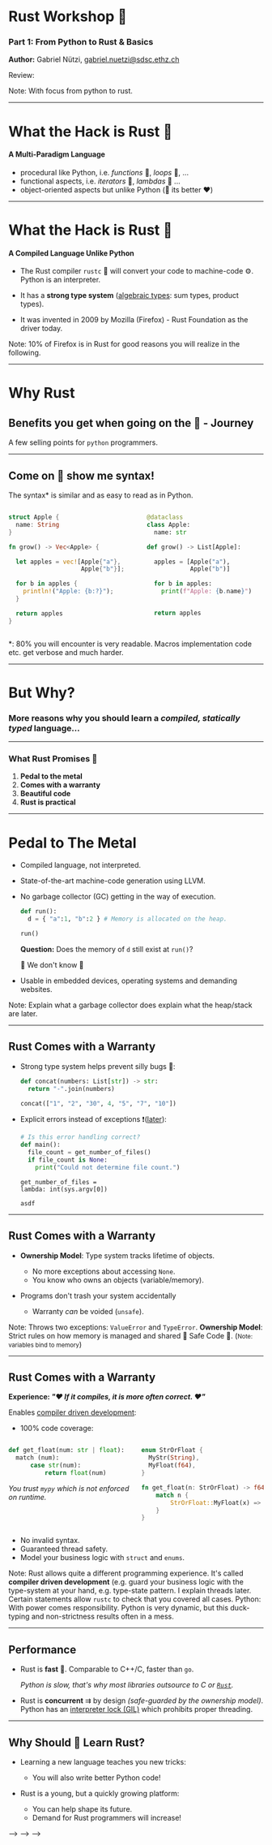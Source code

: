 <!-- markdownlint-disable-file MD034 MD033 MD001 MD024 MD026-->

# Rust Workshop 🦀

### Part 1: From Python to Rust & Basics

**Author:** Gabriel Nützi, gabriel.nuetzi@sdsc.ethz.ch <br>

Review:

Note: With focus from python to rust.

---

# What the Hack is Rust 🦀

#### A Multi-Paradigm Language

- procedural like Python, i.e. _functions_ 󰊕, _loops_ 󰑙, ...
- functional aspects, i.e. _iterators_ 🏃, _lambdas_ 󰡱 ...
- object-oriented aspects but unlike Python ( its better ❤️)

---

# What the Hack is Rust 🦀

#### A **Compiled** Language Unlike Python

- The Rust compiler `rustc` 🦀 will convert your code to machine-code ⚙️. Python
  is an interpreter.

- It has a **strong type system** ([algebraic types](TODO): sum types, product
  types).

- It was invented in 2009 by Mozilla (Firefox) - Rust Foundation as the driver
  today.

Note: 10% of Firefox is in Rust for good reasons you will realize in the
following.

---

# Why Rust

## Benefits you get when going on the 🦀 - Journey

A few selling points for `python` programmers.

---

## Come on 🐨 show me syntax!

The syntax\* is similar and as easy to read as in Python.

<!-- prettier-ignore-start -->
<div class="columns">
<div class="column">

```rust
struct Apple {
  name: String
}

fn grow() -> Vec<Apple> {

  let apples = vec![Apple{"a"},
                    Apple{"b"}];

  for b in apples {
    println!("Apple: {b:?}");
  }

  return apples
}
```

</div>
<div class="column">

```python
@dataclass
class Apple:
  name: str

def grow() -> List[Apple]:

  apples = [Apple("a"),
            Apple("b")]

  for b in apples:
    print(f"Apple: {b.name}")


  return apples


```

</div>
</div>

\*: 80% you will encounter is very readable. Macros implementation code etc. get verbose and much
harder.

---

# But Why?

<h3>
  More reasons why you should learn a <em class="emph">compiled, statically typed</em> </span>language...
</h3>

---

### What Rust Promises 🤚

<div class="center-content">

1. **Pedal to the metal**
2. **Comes with a warranty**
3. **Beautiful code**
4. **Rust is practical**

</div>


---

# Pedal to The Metal

- Compiled language, not interpreted.

- State-of-the-art machine-code generation using LLVM.

- No garbage collector (GC) getting in the way of execution.

  ```python
  def run():
    d = { "a":1, "b":2 } # Memory is allocated on the heap.

  run()
  ```
 
  **Question:** Does the memory of `d` still exist at `run()`?
  
     We don't know 🤷 <!-- .element: class="fragment"-->



- Usable in embedded devices, operating systems and demanding websites.

Note: Explain what a garbage collector does explain what the heap/stack are later.

---

## Rust Comes with a Warranty

- Strong type system helps prevent silly bugs 🐞:

  ```python
  def concat(numbers: List[str]) -> str:
    return "-".join(numbers)

  concat(["1", "2", "30", 4, "5", "7", "10"])
  ```

- Explicit errors instead of exceptions ❗([later](TODO)):

  ```python
  # Is this error handling correct?
  def main():
    file_count = get_number_of_files()
    if file_count is None:
      print("Could not determine file count.")
  ```

  <code class="python hjls language-python">get_number_of_files = lambda:
  int(sys.argv[0])</code>

  `asdf` 

---

## Rust Comes with a Warranty

- **Ownership Model**: Type system tracks lifetime of objects.

  - No more exceptions about accessing `None`.
  - You know who owns an objects (variable/memory).

- Programs don't trash your system accidentally
  - Warranty _can_ be voided (`unsafe`).

Note: Throws two exceptions: `ValueError` and `TypeError`. **Ownership Model**:
Strict rules on how memory is managed and shared  Safe Code 🦺. (<small>Note:
variables bind to memory</small>)

---

## Rust Comes with a Warranty

**Experience: <span class="emph">_"♥️ If it compiles, it is more often correct.
♥️"_</span>**

Enables
[compiler driven development](https://www.youtube.com/watch?v=Kdpfhj3VM04):

- 100% code coverage:
<!-- prettier-ignore-start -->

<div class="columns">
<div class="column" style="float: left; width:50%;">

  ```python
  def get_float(num: str | float):
    match (num):
        case str(num):
            return float(num)
  ```

  <!-- .element: style="font-size:14pt"-->

  *You trust `mypy` which is not enforced on runtime.*

</div>
<div class="column" style="float: right; width:50%;">

  ```rust
  enum StrOrFloat { 
    MyStr(String), 
    MyFloat(f64),
  }

  fn get_float(n: StrOrFloat) -> f64 {
      match n {
          StrOrFloat::MyFloat(x) => x, 
      }
  }
  ```
  <!-- .element: style="font-size:14pt"-->

</div>
</div>

<!-- prettier-ignore-end -->

- No invalid syntax.
- Guaranteed thread safety.
- Model your business logic with `struct` and `enums`.

Note: Rust allows quite a different programming experience. It's called
**compiler driven development** (e.g. guard your business logic with the
type-system at your hand, e.g. type-state pattern. I explain threads later.
Certain statements allow `rustc` to check that you covered all cases. Python:
With power comes responsibility. Python is very dynamic, but this duck-typing
and non-strictness results often in a mess.

---

## Performance

- Rust is **fast** 🚀. Comparable to C++/C, faster than `go`.

  _Python is slow, that's why most libraries outsource to C or
  [`Rust`](https://github.com/PyO3/pyo3)._

- Rust is **concurrent** ⇉ by design _(safe-guarded by the ownership model)_.
  Python has an [interpreter lock (GIL)](https://realpython.com/python-gil/)
  which prohibits proper threading.

---

## Why Should 🫵 Learn Rust?

- Learning a new language teaches you new tricks:

  - You will also write better Python code!

- Rust is a young, but a quickly growing platform:
  - You can help shape its future.
  - Demand for Rust programmers will increase!

<!-- [`Reveal.js`](https://github.com/hakimel/reveal.js.git) based presentations are -->
<!-- cool: -->
<!---->
<!-- - Write with Markdown and HTML annotations. -->
<!-- - Style with SCSS (CSS). -->
<!-- - Use Code Highlighting and Animation. -->
<!-- - Versionize the presentation in Git. -->
<!-- - and much more... -->
<!---->
<!-- Note: These are speaker notes. -->
<!---->
<!-- --- -->
<!---->
<!-- # Smart Presentation -->
<!---->
<!-- ## Smart Presentation -->
<!---->
<!-- ### Smart Presentation -->
<!---->
<!-- #### Smart Presentation -->
<!---->
<!-- --- -->
<!---->
<!-- ## Code -->
<!---->
<!-- ```cpp -->
<!-- int a = 3; -->
<!-- void foo(int a){ -->
<!--     std::cout << "Hello. click!" << std::endl; -->
<!--     std::vector<int> v{1,2,4}; -->
<!-- } -->
<!-- ``` -->
<!---->
<!-- --- -->
<!---->
<!-- ### Markdown -->
<!---->
<!-- - _Carpe Diem_ -->
<!-- - **b**) This is good. -->
<!-- - Inline Code `asd` -->
<!-- - [Links](http://coliru.stacked-crooked.com/) -->
<!-- - **Code**: -->
<!--   ```cpp -->
<!--   void foo(int a) { -->
<!--       std::cout << "Hello. click!" << std::endl; -->
<!--       std::vector<int>; v{1,2,4}; -->
<!--   } -->
<!--   ``` -->
<!-- - **Editable Code:** -->
<!--   ```cpp -->
<!--   int a = 3; -->
<!--   void foo(int a) { -->
<!--       std::cout << "Hello. click!" << 1 != 3 std::endl; -->
<!--       std::vector<int>; v{1,2,4}; -->
<!--   } -->
<!--   ``` -->
<!-- - Cool. -->
<!--   <!-- .element: class="fragment" --> -->
<!---->
<!-- --- -->
<!---->
<!-- ### Code Focus -->
<!---->
<!-- <pre> -->
<!--   <code class="language-cpp stretch" -->
<!--            data-trim contenteditable=true -->
<!--            data-line-numbers="|3-4|8-10" -->
<!--            data-fragment-index="1,2"> -->
<!-- int a = 3; -->
<!-- int a; -->
<!-- enum class C {A, B, C} b; -->
<!-- std::vector&lt;int&gt; c; // asd -->
<!---->
<!-- int const * & const d; -->
<!---->
<!-- using FuncPointer  = int (*)(float); // Type: Pointer to function. -->
<!-- using FuncReferenz = int (&)(float); // Type: Reference to function. -->
<!-- using Func =             int(float); // Type: Function. -->
<!--   </code> -->
<!-- </pre> -->
<!---->
<!-- - [Link 1](#/3/0/0) -->
<!-- - This is important. -->
<!--   <!-- .element: class="fragment" data-fragment-index="1" --> -->
<!-- - This is now important. -->
<!--   <!-- .element: class="fragment" data-fragment-index="2" --> -->
<!---->
<!-- --- -->
<!---->
<!-- # Disclaimer -->
<!---->
<!-- Customized with ❤️ by Gabriel Nützi for SDSC. -->

<!-- markdownlint-restore-->

```

```
